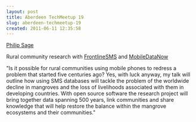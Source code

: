 ```yaml
---
layout: post
title: Aberdeen TechMeetup 19
slug: aberdeen-techmeetup-19
created: 2011-06-11 12:35:58
---
```


<a href="http://www.abdn.ac.uk/biologicalsci/postgraduates/details.php?id=r01pss9">Philip Sage</a>

Rural community research with <a href="http://www.frontlinesms.com/">FrontlineSMS</a> and <a href="http://www.mobiledatanow.com/">MobileDataNow</a>

"Is it possible for rural communities using mobile phones to redress a problem that started five centuries  ago? Yes, with luck anyway, my talk will outline how using SMS databases will tackle the problem of  the worldwide decline in mangroves and the loss of livelihoods associated with them  in developing countries. With open source software the research project will bring together data spanning 500 years, link communities and share knowledge that will help restore the balance within the mangrove ecosystems and their communities."

